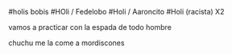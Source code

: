 #holis bobis
#HOli / Fedelobo
#Holi / Aaroncito
#Holi (racista) X2


vamos a practicar con la espada de todo hombre

chuchu me la come a mordiscones